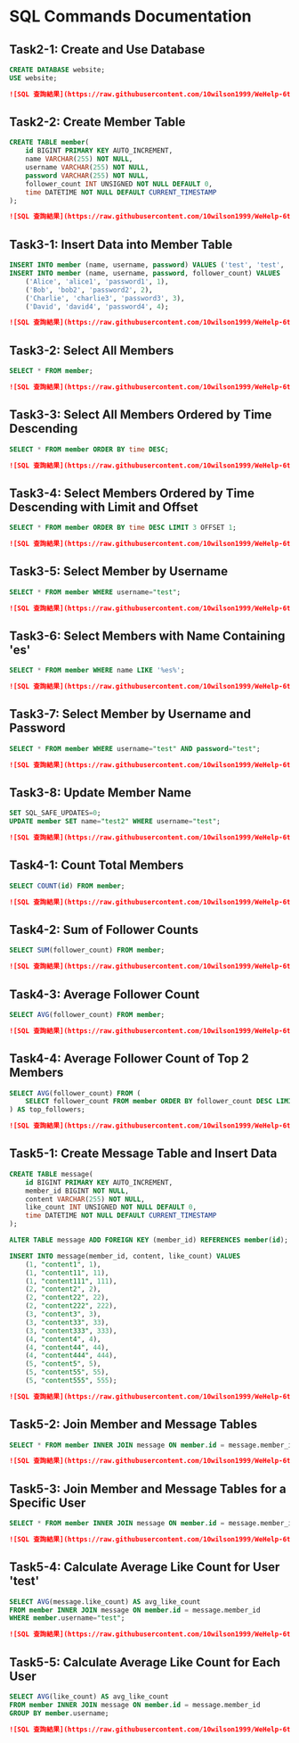 # SQL Commands Documentation

## Task2-1: Create and Use Database
```sql
CREATE DATABASE website;
USE website;
```
```markdown
![SQL 查詢結果](https://raw.githubusercontent.com/10wilson1999/WeHelp-6th-Phase1/refs/heads/main/week5/Task2-1.png)
```

## Task2-2: Create Member Table
```sql
CREATE TABLE member(
    id BIGINT PRIMARY KEY AUTO_INCREMENT,
    name VARCHAR(255) NOT NULL,
    username VARCHAR(255) NOT NULL,
    password VARCHAR(255) NOT NULL,
    follower_count INT UNSIGNED NOT NULL DEFAULT 0,
    time DATETIME NOT NULL DEFAULT CURRENT_TIMESTAMP
);
```
```markdown
![SQL 查詢結果](https://raw.githubusercontent.com/10wilson1999/WeHelp-6th-Phase1/refs/heads/main/week5/Task2-2.png)
```

## Task3-1: Insert Data into Member Table
```sql
INSERT INTO member (name, username, password) VALUES ('test', 'test', 'test');
INSERT INTO member (name, username, password, follower_count) VALUES
    ('Alice', 'alice1', 'password1', 1),
    ('Bob', 'bob2', 'password2', 2),
    ('Charlie', 'charlie3', 'password3', 3),
    ('David', 'david4', 'password4', 4);
```
```markdown
![SQL 查詢結果](https://raw.githubusercontent.com/10wilson1999/WeHelp-6th-Phase1/refs/heads/main/week5/Task3-1.png)
```

## Task3-2: Select All Members
```sql
SELECT * FROM member;
```
```markdown
![SQL 查詢結果](https://raw.githubusercontent.com/10wilson1999/WeHelp-6th-Phase1/refs/heads/main/week5/Task3-2.png)
```

## Task3-3: Select All Members Ordered by Time Descending
```sql
SELECT * FROM member ORDER BY time DESC;
```
```markdown
![SQL 查詢結果](https://raw.githubusercontent.com/10wilson1999/WeHelp-6th-Phase1/refs/heads/main/week5/Task3-3.png)
```

## Task3-4: Select Members Ordered by Time Descending with Limit and Offset
```sql
SELECT * FROM member ORDER BY time DESC LIMIT 3 OFFSET 1;
```
```markdown
![SQL 查詢結果](https://raw.githubusercontent.com/10wilson1999/WeHelp-6th-Phase1/refs/heads/main/week5/Task3-4.png)
```

## Task3-5: Select Member by Username
```sql
SELECT * FROM member WHERE username="test";
```
```markdown
![SQL 查詢結果](https://raw.githubusercontent.com/10wilson1999/WeHelp-6th-Phase1/refs/heads/main/week5/Task3-5.png)
```

## Task3-6: Select Members with Name Containing 'es'
```sql
SELECT * FROM member WHERE name LIKE '%es%';
```
```markdown
![SQL 查詢結果](https://raw.githubusercontent.com/10wilson1999/WeHelp-6th-Phase1/refs/heads/main/week5/Task3-6.png)
```

## Task3-7: Select Member by Username and Password
```sql
SELECT * FROM member WHERE username="test" AND password="test";
```
```markdown
![SQL 查詢結果](https://raw.githubusercontent.com/10wilson1999/WeHelp-6th-Phase1/refs/heads/main/week5/Task3-7.png)
```

## Task3-8: Update Member Name
```sql
SET SQL_SAFE_UPDATES=0;
UPDATE member SET name="test2" WHERE username="test";
```
```markdown
![SQL 查詢結果](https://raw.githubusercontent.com/10wilson1999/WeHelp-6th-Phase1/refs/heads/main/week5/Task3-8.png)
```

## Task4-1: Count Total Members
```sql
SELECT COUNT(id) FROM member;
```
```markdown
![SQL 查詢結果](https://raw.githubusercontent.com/10wilson1999/WeHelp-6th-Phase1/refs/heads/main/week5/Task4-1.png)
```

## Task4-2: Sum of Follower Counts
```sql
SELECT SUM(follower_count) FROM member;
```
```markdown
![SQL 查詢結果](https://raw.githubusercontent.com/10wilson1999/WeHelp-6th-Phase1/refs/heads/main/week5/Task4-2.png)
```

## Task4-3: Average Follower Count
```sql
SELECT AVG(follower_count) FROM member;
```
```markdown
![SQL 查詢結果](https://raw.githubusercontent.com/10wilson1999/WeHelp-6th-Phase1/refs/heads/main/week5/Task4-3.png)
```

## Task4-4: Average Follower Count of Top 2 Members
```sql
SELECT AVG(follower_count) FROM (
    SELECT follower_count FROM member ORDER BY follower_count DESC LIMIT 2
) AS top_followers;
```
```markdown
![SQL 查詢結果](https://raw.githubusercontent.com/10wilson1999/WeHelp-6th-Phase1/refs/heads/main/week5/Task4-4.png)
```

## Task5-1: Create Message Table and Insert Data
```sql
CREATE TABLE message(
    id BIGINT PRIMARY KEY AUTO_INCREMENT,
    member_id BIGINT NOT NULL,
    content VARCHAR(255) NOT NULL,
    like_count INT UNSIGNED NOT NULL DEFAULT 0,
    time DATETIME NOT NULL DEFAULT CURRENT_TIMESTAMP
);

ALTER TABLE message ADD FOREIGN KEY (member_id) REFERENCES member(id);

INSERT INTO message(member_id, content, like_count) VALUES
    (1, "content1", 1),
    (1, "content11", 11),
    (1, "content111", 111),
    (2, "content2", 2),
    (2, "content22", 22),
    (2, "content222", 222),
    (3, "content3", 3),
    (3, "content33", 33),
    (3, "content333", 333),
    (4, "content4", 4),
    (4, "content44", 44),
    (4, "content444", 444),
    (5, "content5", 5),
    (5, "content55", 55),
    (5, "content555", 555);
```
```markdown
![SQL 查詢結果](https://raw.githubusercontent.com/10wilson1999/WeHelp-6th-Phase1/refs/heads/main/week5/Task5-1.png)
```

## Task5-2: Join Member and Message Tables
```sql
SELECT * FROM member INNER JOIN message ON member.id = message.member_id;
```
```markdown
![SQL 查詢結果](https://raw.githubusercontent.com/10wilson1999/WeHelp-6th-Phase1/refs/heads/main/week5/Task5-2.png)
```

## Task5-3: Join Member and Message Tables for a Specific User
```sql
SELECT * FROM member INNER JOIN message ON member.id = message.member_id WHERE member.username="test";
```
```markdown
![SQL 查詢結果](https://raw.githubusercontent.com/10wilson1999/WeHelp-6th-Phase1/refs/heads/main/week5/Task5-3.png)
```

## Task5-4: Calculate Average Like Count for User 'test'
```sql
SELECT AVG(message.like_count) AS avg_like_count
FROM member INNER JOIN message ON member.id = message.member_id
WHERE member.username="test";
```
```markdown
![SQL 查詢結果](https://raw.githubusercontent.com/10wilson1999/WeHelp-6th-Phase1/refs/heads/main/week5/Task5-4.png)
```

## Task5-5: Calculate Average Like Count for Each User
```sql
SELECT AVG(like_count) AS avg_like_count
FROM member INNER JOIN message ON member.id = message.member_id
GROUP BY member.username;
```
```markdown
![SQL 查詢結果](https://raw.githubusercontent.com/10wilson1999/WeHelp-6th-Phase1/refs/heads/main/week5/Task5-5.png)
```

